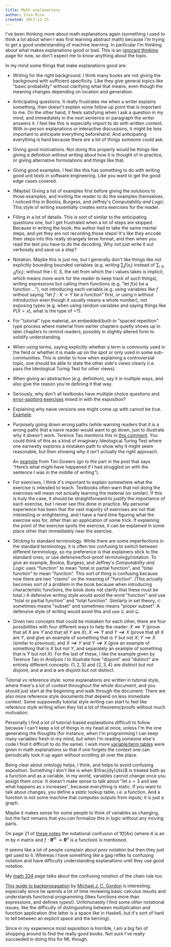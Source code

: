 ```yaml
---
title: Math explanations
author: Issa Rice
created: 2017-12-25
---
```


I've been thinking more about math explanations again (something I used to think a lot about when I was first learning abstract math) because I'm trying to get a good understanding of machine learning. In particular I'm thinking about what makes explanations good or bad. This is an [ignorant thinking](https://meteuphoric.wordpress.com/2011/08/27/in-defence-of-ignorant-thinking/) page for now, so don't expect me to know anything about the topic.

In my mind some things that make explanations good are:

- Writing for the right background. I think many books are not giving the background with sufficient specificity. Like they give general topics like "basic probability" without clarifying what that means, even though the meaning changes depending on location and generation.
- Anticipating questions. It really frustrates me when a writer explains something, then doesn't explain some follow up point that is important to me. On the other hand, it feels satisfying when I ask a question in my mind, and immediately in the next sentence or paragraph the writer answers it. I feel like this is especially import to do with written content. With in-person explanations or interactive discussions, it might be less important to anticipate everything beforehand. And anticipating everything is hard because there are a lot of things someone could ask.
- Giving good motivations. Not doing this properly would be things like giving a definition without writing about how it is thought of in practice, or giving alternative formulations and things like that.
- Giving good examples. I feel like this has something to do with writing good unit tests in software engineering. Like you want to get the good edge cases covered.
- (Maybe) Giving a list of examples first before giving the solutions to those examples, and inviting the reader to do the examples themselves. I noticed this in Boolos, Burgess, and Jeffrey's _Computability and Logic_. This style of writing essentially creates extra exercises for the reader.
- Filling in a lot of details. This is sort of similar to the anticipating questions one, but I get frustrated when a lot of steps are skipped. Because in writing the book, the author had to take the same mental steps, and yet they are not recording those steps! It's like they encode their steps into this really strangely terse format, and then when you read the text you have to do the decoding. Why not just write it out verbosely and save us a step?
- Notation. Maybe this is just me, but I generally don't like things like not explicitly bounding bounded variables (e.g. writing $\sum_i f(x_i)$ instead of $\sum_{i\in S} f(x_i)$; without the $i \in S$, the set from which the $i$ values takes is implicit, which means more work for the reader to keep track of such things), writing expressions but calling them functions (e.g. "let $f(x)$ be a function ..."), not introducing each variable (e.g. using variables like $f$ without saying "let $f : X \to Y$ be a function" first, or using $n$ without introduction even though it usually means a whole number), not exposing types (e.g. when using random variables and saying things like $P(X = x)$, what is the type of $=$?).
- For "tutorial" type material, an embedded/built-in "spaced repetition" type process where material from earlier chapters quietly shows up in later chapters to remind readers, possibly in slightly altered form to solidify understanding.
- When using terms, saying explicitly whether a term is commonly used in the field or whether it is made up on the spot or only used in some sub-communities. This is similar to how when explaining a controversial topic, one should be able to state the other side's views clearly (i.e. pass the Ideological Turing Test for other views).
- When giving an abstraction (e.g. definition), say it in multiple ways, and also give the reason you're defining it that way.
- Seriously, why don't all textbooks have multiple choice questions and [error-spotting exercises](https://learning.subwiki.org/wiki/Error-spotting_exercise) mixed in with the exposition?
- Explaining why naive versions one might come up with cannot be true. [Example](https://calculus.subwiki.org/wiki/Chain_rule_for_differentiation#Why_more_naive_chain_rules_don.27t_make_sense).
- Purposely going down wrong paths (while warning readers that it *is* a wrong path) that a naive reader would want to go down, just to illustrate why it doesn't work. Terence Tao mentions this in [this comment](https://gowers.wordpress.com/2007/09/11/what-might-an-expository-mathematical-wiki-be-like/#comment-14). You could think of this as a kind of imaginary Ideological Turing Test where one earnestly explores a mistaken path to show why it might seem reasonable, but then showing why it isn't actually the right approach.

  An [example](https://gowers.wordpress.com/2011/10/07/basic-logic-tips-for-handling-variables/) from Tim Gowers (go to the part in the post that
  says "Here’s what might have happened if I had struggled on with the
  sentence I was in the middle of writing").

- For exercises, I think it's important to explain somewhere what the exercise
  is intended to teach. Textbooks often warn that not doing the exercises will
  mean not actually learning the material (or similar). If this is truly the
  case, it should be straightforward to justify the importance of each
  exercise, but I never see this done in practice.  My personal experience has
  been that the vast majority of exercises are not that interesting or
  enlightening, and I have a hard time figuring what the exercise was for,
  other than an application of some trick. If explaining the point of the
  exercise spoils the exercise, it can be explained in some place other than
  immediately near the exercise.
- Sticking to standard terminology. While there are some imperfections in the standard terminology, it is often too confusing to switch between different terminology, so my preference is that explainers stick to the standard ones, or use defensive/fool-proof terminology/notation. To give an example, Boolos, Burgess, and Jeffrey's _Computability and Logic_ uses "function" to mean "total or partial function", and "total function" to mean "function". This sort of thing is confusing because now there are two "claims" on the meaning of "function". (This actually becomes sort of a problem in the book because when introducing characteristic functions, the book does not clarify that these must be total.) A defensive writing style would avoid the word "function" and use "total or partial function" and "total function". Similarly in set theory, $\subset$ sometimes means "subset" and sometimes means "proper subset". A defensive style of writing would avoid this and use $\subseteq$ and $\subsetneq$.
- Given two concepts that could be mistaken for each other, there are
  four possibilities with four different ways to help the reader: $X
  \iff Y$ (prove that all $X$ are $Y$ and that all $Y$ are $X$); $X
  \implies Y$ and $Y \not\implies X$ (prove that all $X$ are $Y$, and
  give an example of something that is $Y$ but not $X$; $Y \implies X$
  (similar to previous); and $X\not\implies Y$ and $Y\not\implies X$
  (give an example of something that is $X$ but not $Y$, and
  separately an example of something that is $Y$ but not $X$).
  For the last of these, I like the example given by Terence Tao in
  _Analysis I_ to illustrate how "disjoint" and "distinct" are
  entirely different concepts: $\{1,2,3\}$ and $\{2,3,4\}$ are
  distinct but not disjoint, and $\emptyset$ and $\emptyset$ are
  disjoint but not distinct.

Tutorial vs reference style: some explanations are written in tutorial style, where there's a lot of context throughout the whole document, and you should just start at the beginning and walk through the document. There are also more reference style documents that depend on less immediate context. Some supposedly tutorial style writing can start to feel like reference style writing when they list a lot of theorems/proofs without much motivation.

Personally I find a lot of tutorial-based explanations difficult to follow because I can't keep a lot of things in my head at once, unless I'm the one generating the thoughts (for instance, when I'm programming I can keep many variables fresh in my mind, but when I'm reading someone else's code I find it difficult to do the same). I wish more [variable/term tables](https://machinelearning.subwiki.org/wiki/Summary_table_of_probability_terms#Table) were given in math explanations so that if one forgets the context one can periodically look it up again without scrolling all over the place.

Being clear about ontology helps, I think, and helps to avoid confusing exposition. Something I don't like is when $\frac{dy}{dx}$ is treated both as a function and as a variable. In my world, variables cannot change once you assign them once. It doesn't make sense to talk about "let $x=3$ and see what happens as $x$ increases", because everything is static. If you want to talk about changes, you define a *static* lookup table, i.e. a function. And a function is not some machine that computes outputs from inputs; it is just a graph.

Maybe it makes sense for some people to think of variables as changing, but the fact remains that you *can* formalize this in logic without any moving parts.

On page 21 of [these notes](http://cs229.stanford.edu/section/cs229-linalg.pdf) the notational confusion of $\nabla f(Ax)$ (where $A$ is an $m$ by $n$ matrix and $f : \mathbf R^m \to \mathbf R^n$ is a function) is mentioned.

It seems like a lot of people complain about poor notation but then they just get used to it. Whereas I have something like a gag reflex to confusing notation and have difficulty understanding explanations until they use good notation.

My [math 334]() page talks about the confusing notation of the chain rule too.

[This guide to backpropagation](http://www.cl.cam.ac.uk/archive/mjcg/plans/Backpropagation.pdf) by [Michael J. C. Gordon](!w) is interesting, especially since he spends a lot of time reviewing basic calculus results and understands functional programming (likes functions more than expressions, and defines types!). Unfortunately I find some *other* notational issues, like the difficulty of distinguishing between multiplication and function application (the latter is a space like in Haskell, but it's sort of hard to tell between an explicit space and the kerning).

Since in my experience most exposition is horrible, I am a big fan of shopping around to find the really good books. Not sure I've really succeeded in doing this for ML though.
